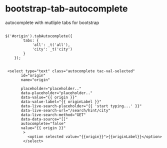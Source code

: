 # bootstrap-tab-autocomplete
autocomplete with mutliple tabs for bootstrap



<code>
$('#origin').tabAutocomplete({
        tabs: {
            'all': _t('all'),
            'city': _t('city')
        }
    });
    </code>
    
    
     <select type="text" class="autocomplete tac-val-selected"
           id="origin"
           name="origin"
           
           placeholder="placeholder.."
           data-placeholder="placeholder.."
           data-value="{{ origin }}"
           data-value-label="{{ originLabel }}"
           data-live-search-placeholder="{{ 'start typing...' }}"
           data-live-search-url="/search/hint/city"
           data-live-search-method="GET"
           data-data-source="[]"
           autocomplete="false"
           value="{{ origin }}"
            >
              <option selected value="{{origin}}">{{originLabel}}</option>
            </select>

